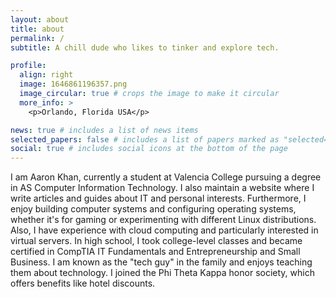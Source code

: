 ```yaml
---
layout: about
title: about
permalink: /
subtitle: A chill dude who likes to tinker and explore tech.

profile:
  align: right
  image: 1646861196357.png
  image_circular: true # crops the image to make it circular
  more_info: >
    <p>Orlando, Florida USA</p>

news: true # includes a list of news items
selected_papers: false # includes a list of papers marked as "selected={true}"
social: true # includes social icons at the bottom of the page
---
```


I am Aaron Khan, currently a student at Valencia College pursuing a degree in AS Computer Information Technology. I also maintain a website where I write articles and guides about IT and personal interests. Furthermore, I enjoy building computer systems and configuring operating systems, whether it's for gaming or experimenting with different Linux distributions. Also, I have experience with cloud computing and particularly interested in virtual servers. In high school, I took college-level classes and became certified in CompTIA IT Fundamentals and Entrepreneurship and Small Business. I am known as the "tech guy" in the family and enjoys teaching them about technology. I joined the Phi Theta Kappa honor society, which offers benefits like hotel discounts.

